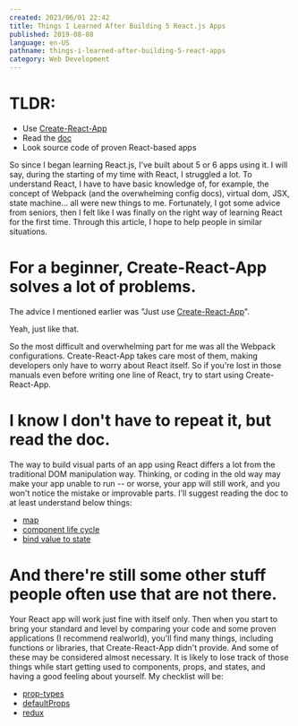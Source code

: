 ```yaml
---
created: 2023/06/01 22:42
title: Things I Learned After Building 5 React.js Apps
published: 2019-08-08
language: en-US
pathname: things-i-learned-after-building-5-react-apps
category: Web Development
---
```


# TLDR:

- Use [Create-React-App](https://create-react-app.dev/)
- Read the [doc](https://create-react-app.dev/docs/getting-started/)
- Look source code of proven React-based apps

So since I began learning React.js, I've built about 5 or 6 apps using it. I will say, during the starting of my time with React, I struggled a lot. To understand React, I have to have basic knowledge of, for example, the concept of Webpack (and the overwhelming config docs), virtual dom, JSX, state machine... all were new things to me. Fortunately, I got some advice from seniors, then I felt like I was finally on the right way of learning React for the first time. Through this article, I hope to help people in similar situations.

# For a beginner, Create-React-App solves a lot of problems.

The advice I mentioned earlier was "Just use [Create-React-App](https://facebook.github.io/create-react-app/)".

Yeah, just like that.

So the most difficult and overwhelming part for me was all the Webpack configurations. Create-React-App takes care most of them, making developers only have to worry about React itself. So if you're lost in those manuals even before writing one line of React, try to start using Create-React-App.

# I know I don't have to repeat it, but read the doc.

The way to build visual parts of an app using React differs a lot from the traditional DOM manipulation way. Thinking, or coding in the old way may make your app unable to run -- or worse, your app will still work, and you won't notice the mistake or improvable parts. I'll suggest reading the doc to at least understand below things:

- [map](https://reactjs.org/docs/lists-and-keys.html)
- [component life cycle](https://reactjs.org/docs/state-and-lifecycle.html)
- [bind value to state](https://reactjs.org/docs/forms.html)

# And there're still some other stuff people often use that are not there.

Your React app will work just fine with itself only. Then when you start to bring your standard and level by comparing your code and some proven applications (I recommend realworld), you'll find many things, including functions or libraries, that Create-React-App didn't provide. And some of these may be considered almost necessary. It is likely to lose track of those things while start getting used to components, props, and states, and having a good feeling about yourself. My checklist will be:

- [prop-types](https://github.com/facebook/prop-types)
- [defaultProps](https://reactjs.org/docs/typechecking-with-proptypes.html#default-prop-values)
- [redux](https://redux.js.org/)

